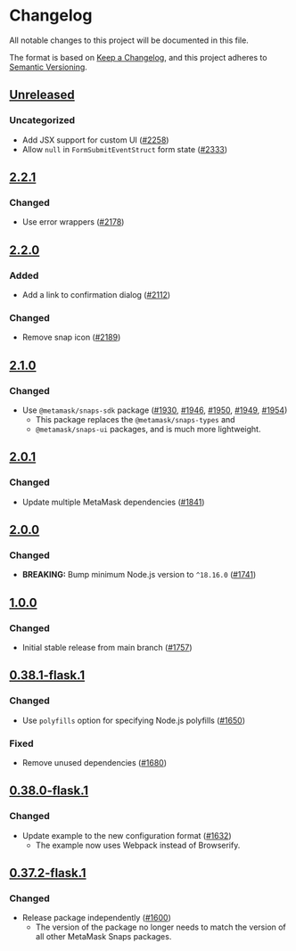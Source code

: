 # Changelog

All notable changes to this project will be documented in this file.

The format is based on [Keep a Changelog](https://keepachangelog.com/en/1.0.0/),
and this project adheres to [Semantic Versioning](https://semver.org/spec/v2.0.0.html).

## [Unreleased]

### Uncategorized

- Add JSX support for custom UI ([#2258](https://github.com/MetaMask/snaps/pull/2258))
- Allow `null` in `FormSubmitEventStruct` form state ([#2333](https://github.com/MetaMask/snaps/pull/2333))

## [2.2.1]

### Changed

- Use error wrappers ([#2178](https://github.com/MetaMask/snaps/pull/2178))

## [2.2.0]

### Added

- Add a link to confirmation dialog ([#2112](https://github.com/MetaMask/snaps/pull/2112))

### Changed

- Remove snap icon ([#2189](https://github.com/MetaMask/snaps/pull/2189))

## [2.1.0]

### Changed

- Use `@metamask/snaps-sdk` package ([#1930](https://github.com/MetaMask/snaps/pull/1930),
  [#1946](https://github.com/MetaMask/snaps/pull/1946), [#1950](https://github.com/MetaMask/snaps/pull/1950),
  [#1949](https://github.com/MetaMask/snaps/pull/1949), [#1954](https://github.com/MetaMask/snaps/pull/1954))
  - This package replaces the `@metamask/snaps-types` and
  - `@metamask/snaps-ui` packages, and is much more lightweight.

## [2.0.1]

### Changed

- Update multiple MetaMask dependencies ([#1841](https://github.com/MetaMask/snaps/pull/1841))

## [2.0.0]

### Changed

- **BREAKING:** Bump minimum Node.js version to `^18.16.0` ([#1741](https://github.com/MetaMask/snaps/pull/1741))

## [1.0.0]

### Changed

- Initial stable release from main branch ([#1757](https://github.com/MetaMask/snaps/pull/1757))

## [0.38.1-flask.1]

### Changed

- Use `polyfills` option for specifying Node.js polyfills ([#1650](https://github.com/MetaMask/snaps/pull/1650))

### Fixed

- Remove unused dependencies ([#1680](https://github.com/MetaMask/snaps/pull/1680))

## [0.38.0-flask.1]

### Changed

- Update example to the new configuration format ([#1632](https://github.com/MetaMask/snaps/pull/1632))
  - The example now uses Webpack instead of Browserify.

## [0.37.2-flask.1]

### Changed

- Release package independently ([#1600](https://github.com/MetaMask/snaps/pull/1600))
  - The version of the package no longer needs to match the version of all other
    MetaMask Snaps packages.

[Unreleased]: https://github.com/MetaMask/snaps/compare/@metamask/dialog-example-snap@2.2.1...HEAD
[2.2.1]: https://github.com/MetaMask/snaps/compare/@metamask/dialog-example-snap@2.2.0...@metamask/dialog-example-snap@2.2.1
[2.2.0]: https://github.com/MetaMask/snaps/compare/@metamask/dialog-example-snap@2.1.0...@metamask/dialog-example-snap@2.2.0
[2.1.0]: https://github.com/MetaMask/snaps/compare/@metamask/dialog-example-snap@2.0.1...@metamask/dialog-example-snap@2.1.0
[2.0.1]: https://github.com/MetaMask/snaps/compare/@metamask/dialog-example-snap@2.0.0...@metamask/dialog-example-snap@2.0.1
[2.0.0]: https://github.com/MetaMask/snaps/compare/@metamask/dialog-example-snap@1.0.0...@metamask/dialog-example-snap@2.0.0
[1.0.0]: https://github.com/MetaMask/snaps/compare/@metamask/dialog-example-snap@0.38.1-flask.1...@metamask/dialog-example-snap@1.0.0
[0.38.1-flask.1]: https://github.com/MetaMask/snaps/compare/@metamask/dialog-example-snap@0.38.0-flask.1...@metamask/dialog-example-snap@0.38.1-flask.1
[0.38.0-flask.1]: https://github.com/MetaMask/snaps/compare/@metamask/dialog-example-snap@0.37.2-flask.1...@metamask/dialog-example-snap@0.38.0-flask.1
[0.37.2-flask.1]: https://github.com/MetaMask/snaps/releases/tag/@metamask/dialog-example-snap@0.37.2-flask.1
